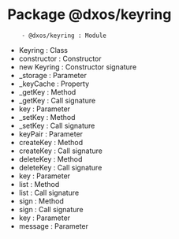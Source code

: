 # Package @dxos/keyring

        - @dxos/keyring : Module
- Keyring : Class
- constructor : Constructor
- new Keyring : Constructor signature
- _storage : Parameter
- _keyCache : Property
- _getKey : Method
- _getKey : Call signature
- key : Parameter
- _setKey : Method
- _setKey : Call signature
- keyPair : Parameter
- createKey : Method
- createKey : Call signature
- deleteKey : Method
- deleteKey : Call signature
- key : Parameter
- list : Method
- list : Call signature
- sign : Method
- sign : Call signature
- key : Parameter
- message : Parameter
